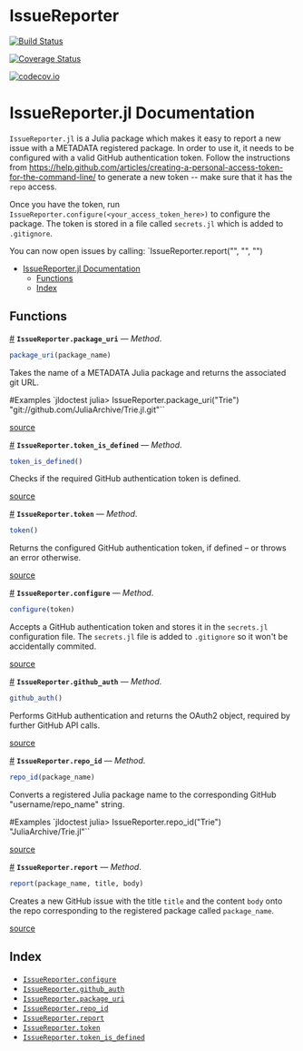# IssueReporter

[![Build Status](https://travis-ci.org/essenciary/IssueReporter.jl.svg?branch=master)](https://travis-ci.org/essenciary/IssueReporter.jl)

[![Coverage Status](https://coveralls.io/repos/essenciary/IssueReporter.jl/badge.svg?branch=master&service=github)](https://coveralls.io/github/essenciary/IssueReporter.jl?branch=master)

[![codecov.io](http://codecov.io/github/essenciary/IssueReporter.jl/coverage.svg?branch=master)](http://codecov.io/github/essenciary/IssueReporter.jl?branch=master)


<a id='IssueReporter.jl-Documentation-1'></a>

# IssueReporter.jl Documentation

`IssueReporter.jl` is a Julia package which makes it easy to report a new issue with a METADATA registered package.
In order to use it, it needs to be configured with a valid GitHub authentication token. Follow the instructions from
https://help.github.com/articles/creating-a-personal-access-token-for-the-command-line/ to generate a new token -- make sure
that it has the `repo` access.

Once you have the token, run `IssueReporter.configure(<your_access_token_here>)` to configure the package.
The token is stored in a file called `secrets.jl` which is added to `.gitignore`.

You can now open issues by calling:
`IssueReporter.report("<Julia package name>", "<issue title>", "<issue body>")


- [IssueReporter.jl Documentation](index.md#IssueReporter.jl-Documentation-1)
    - [Functions](index.md#Functions-1)
    - [Index](index.md#Index-1)


<a id='Functions-1'></a>

## Functions

<a id='IssueReporter.package_uri-Tuple{String}' href='#IssueReporter.package_uri-Tuple{String}'>#</a>
**`IssueReporter.package_uri`** &mdash; *Method*.



```julia
package_uri(package_name)

```

Takes the name of a METADATA Julia package and returns the associated git URL.

#Examples `jldoctest julia> IssueReporter.package_uri("Trie") "git://github.com/JuliaArchive/Trie.jl.git"``


<a target='_blank' href='https://github.com/essenciary/IssueReporter.jl/blob/a8c5936fb2f1012c4f20759e45bf37120042ba5d/src/IssueReporter.jl#L5' class='documenter-source'>source</a><br>

<a id='IssueReporter.token_is_defined-Tuple{}' href='#IssueReporter.token_is_defined-Tuple{}'>#</a>
**`IssueReporter.token_is_defined`** &mdash; *Method*.



```julia
token_is_defined()

```

Checks if the required GitHub authentication token is defined.


<a target='_blank' href='https://github.com/essenciary/IssueReporter.jl/blob/a8c5936fb2f1012c4f20759e45bf37120042ba5d/src/IssueReporter.jl#L21' class='documenter-source'>source</a><br>

<a id='IssueReporter.token-Tuple{}' href='#IssueReporter.token-Tuple{}'>#</a>
**`IssueReporter.token`** &mdash; *Method*.



```julia
token()

```

Returns the configured GitHub authentication token, if defined – or throws an error otherwise.


<a target='_blank' href='https://github.com/essenciary/IssueReporter.jl/blob/a8c5936fb2f1012c4f20759e45bf37120042ba5d/src/IssueReporter.jl#L37' class='documenter-source'>source</a><br>

<a id='IssueReporter.configure-Tuple{String}' href='#IssueReporter.configure-Tuple{String}'>#</a>
**`IssueReporter.configure`** &mdash; *Method*.



```julia
configure(token)

```

Accepts a GitHub authentication token and stores it in the `secrets.jl` configuration file. The `secrets.jl` file is added to `.gitignore` so it won't be accidentally commited.


<a target='_blank' href='https://github.com/essenciary/IssueReporter.jl/blob/a8c5936fb2f1012c4f20759e45bf37120042ba5d/src/IssueReporter.jl#L48' class='documenter-source'>source</a><br>

<a id='IssueReporter.github_auth-Tuple{}' href='#IssueReporter.github_auth-Tuple{}'>#</a>
**`IssueReporter.github_auth`** &mdash; *Method*.



```julia
github_auth()

```

Performs GitHub authentication and returns the OAuth2 object, required by further GitHub API calls.


<a target='_blank' href='https://github.com/essenciary/IssueReporter.jl/blob/a8c5936fb2f1012c4f20759e45bf37120042ba5d/src/IssueReporter.jl#L61' class='documenter-source'>source</a><br>

<a id='IssueReporter.repo_id-Tuple{String}' href='#IssueReporter.repo_id-Tuple{String}'>#</a>
**`IssueReporter.repo_id`** &mdash; *Method*.



```julia
repo_id(package_name)

```

Converts a registered Julia package name to the corresponding GitHub "username/repo_name" string.

#Examples `jldoctest julia> IssueReporter.repo_id("Trie") "JuliaArchive/Trie.jl"``


<a target='_blank' href='https://github.com/essenciary/IssueReporter.jl/blob/a8c5936fb2f1012c4f20759e45bf37120042ba5d/src/IssueReporter.jl#L71' class='documenter-source'>source</a><br>

<a id='IssueReporter.report-Tuple{String,String,String}' href='#IssueReporter.report-Tuple{String,String,String}'>#</a>
**`IssueReporter.report`** &mdash; *Method*.



```julia
report(package_name, title, body)

```

Creates a new GitHub issue with the title `title` and the content `body` onto the repo corresponding to the registered package called `package_name`.


<a target='_blank' href='https://github.com/essenciary/IssueReporter.jl/blob/a8c5936fb2f1012c4f20759e45bf37120042ba5d/src/IssueReporter.jl#L90' class='documenter-source'>source</a><br>


<a id='Index-1'></a>

## Index

- [`IssueReporter.configure`](index.md#IssueReporter.configure-Tuple{String})
- [`IssueReporter.github_auth`](index.md#IssueReporter.github_auth-Tuple{})
- [`IssueReporter.package_uri`](index.md#IssueReporter.package_uri-Tuple{String})
- [`IssueReporter.repo_id`](index.md#IssueReporter.repo_id-Tuple{String})
- [`IssueReporter.report`](index.md#IssueReporter.report-Tuple{String,String,String})
- [`IssueReporter.token`](index.md#IssueReporter.token-Tuple{})
- [`IssueReporter.token_is_defined`](index.md#IssueReporter.token_is_defined-Tuple{})

